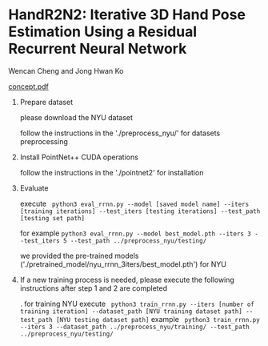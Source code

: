 # HandR2N2: Iterative 3D Hand Pose Estimation Using a Residual Recurrent Neural Network
Wencan Cheng and Jong Hwan Ko

[concept.pdf](https://github.com/cwc1260/HandR2N2/files/12173741/concept.pdf)

1. Prepare dataset 

    please download the NYU dataset

    follow the instructions in the './preprocess_nyu/' for datasets preprocessing 

2. Install PointNet++ CUDA operations

    follow the instructions in the './pointnet2' for installation 

3. Evaluate

    execute ``` python3 eval_rrnn.py --model [saved model name] --iters [training iterations] --test_iters [testing iterations] --test_path [testing set path]```

    for example 
    ```python3 eval_rrnn.py --model best_model.pth --iters 3 --test_iters 5 --test_path ../preprocess_nyu/testing/```

    we provided the pre-trained models ('./pretrained_model/nyu_rrnn_3iters/best_model.pth') for NYU

4. If a new training process is needed, please execute the following instructions after step 1 and 2 are completed

   . for training NYU
    execute ``` python3 train_rrnn.py --iters [number of training iteration] --dataset_path [NYU training dataset path] --test_path [NYU testing dataset path]```
    example ``` python3 train_rrnn.py --iters 3 --dataset_path ../preprocess_nyu/training/ --test_path ../preprocess_nyu/testing/```
